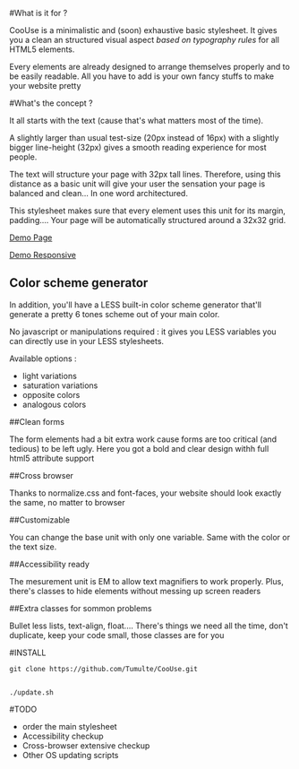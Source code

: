 #What is it for ?

CooUse is a minimalistic and (soon) exhaustive basic stylesheet. It gives you a clean an structured visual aspect 
*based on typography rules* for all HTML5 elements.

Every elements are already designed to arrange themselves properly and to be easily readable. All you have to add is
your own fancy stuffs to make your website pretty 

#What's the concept ?

It all starts with the text (cause that's what matters most of the time).

A slightly larger than usual test-size (20px instead of 16px) with a slightly bigger line-height (32px) gives 
a smooth reading experience for most people.

The text will structure your page with 32px tall lines. Therefore, using this distance as a basic unit will give your
user the sensation your page is balanced and clean... In one word architectured.

This stylesheet makes sure that every element uses this unit for its margin, padding.... Your page will be automatically 
structured around a 32x32 grid.

[Demo Page](http://tumulte.me/css/test.html)

[Demo Responsive](https://cdn.rawgit.com/Tumulte/CooUse/master/test_twocols_css.html)

## Color scheme generator

In addition, you'll have a LESS built-in color scheme generator that'll generate a pretty 6 tones scheme out of your main color.

No javascript or manipulations required : it gives you LESS variables you can directly use in your LESS stylesheets.

Available options : 
* light variations
*  saturation variations
*  opposite colors
*  analogous colors

##Clean forms

The form elements had a bit extra work cause forms are too critical (and tedious) to be left ugly.
Here you got a bold and clear design withh full html5 attribute support

##Cross browser

Thanks to normalize.css and font-faces, your website should look exactly the same, no matter to browser

##Customizable

You can change the base unit with only one variable. Same with the color or the text size.


##Accessibility ready 

The mesurement unit is EM to allow text magnifiers to work properly. Plus, there's classes to hide elements without messing up 
screen readers


##Extra classes for sommon problems

Bullet less lists, text-align, float....  There's things we need all the time, don't duplicate, keep your code small, those classes
are for you




#INSTALL

    git clone https://github.com/Tumulte/CooUse.git


    ./update.sh 



#TODO

* order the main stylesheet
* Accessibility checkup
* Cross-browser extensive checkup
* Other OS updating scripts



